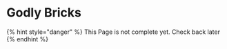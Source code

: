 # Godly Bricks

{% hint style="danger" %}
This Page is not complete yet. Check back later
{% endhint %}

